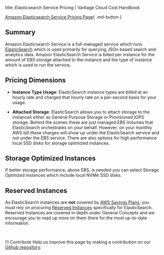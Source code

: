 title: Elasticsearch Service Pricing | Vantage Cloud Cost Handbook

[Amazon Elasticsearch Service Pricing Page](https://aws.amazon.com/elasticsearch-service/pricing/){ .md-button }

## Summary

Amazon Elasticsearch Service is a full-managed service which runs [ElasticSearch](https://www.elastic.co/elastic-stack/) which is used primarily for querying JSOn based search and analytics data. Amazon ElasticSearch Service is billed per instance for the amount of EBS storage attached to the instance and the type of instance which is used to run the service.

## Pricing Dimensions

* **Instance Type Usage**: ElasticSearch instance types are billed at an hourly rate and charged that hourly rate on a per-second basis for your usage. 

* **Attached Storage**: ElasticSearch allows you to attach storage to the instances either as General Purpose Storage or Provisioned IOPS storage. Behind the scenes these are just managed EBS Volumes that ElasticSearch orchestrates on your behalf. However, on your monthly AWS bill these charges will show up under the ElasticSearch service and not under the EBS service. There are also options for high performance local SSD disks for storage optimized instances.

## Storage Optimized Instances
If better storage performance, above EBS, is needed you can select Storage Optmized instances which include local NVMe SSD disks.

## Reserved Instances

As ElasticSearch instances are **not** covered by [AWS Savings Plans](/aws/concepts/savings-plans/), you must rely on procuring [Reserved Instances](/aws/concepts/reserved-instances/) specifically for ElasticSearch. Reserved Instances are covered in depth under General Concepts and we encourage you to read up more on them there for the most up-to-date information.

<br/>

!!! Contribute
	Help us improve this page by making a contribution on our [Github repository](https://github.com/vantage-sh/handbook).